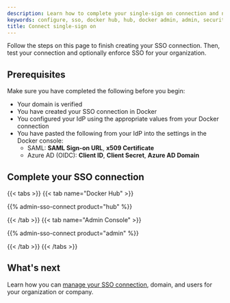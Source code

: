 ```yaml
---
description: Learn how to complete your single-sign on connection and next steps for enabling SSO.
keywords: configure, sso, docker hub, hub, docker admin, admin, security
title: Connect single-sign on
---
```


Follow the steps on this page to finish creating your SSO connection. Then, test your connection and optionally enforce SSO for your organization.

## Prerequisites

Make sure you have completed the following before you begin:

- Your domain is verified
- You have created your SSO connection in Docker
- You configured your IdP using the appropriate values from your Docker connection
- You have pasted the following from your IdP into the settings in the Docker console:
    - SAML: **SAML Sign-on URL**, **x509 Certificate**
    - Azure AD (OIDC): **Client ID**, **Client Secret**, **Azure AD Domain**

## Complete your SSO connection

{{< tabs >}}
{{< tab name="Docker Hub" >}}

{{% admin-sso-connect product="hub" %}}

{{< /tab >}}
{{< tab name="Admin Console" >}}

{{% admin-sso-connect product="admin" %}}

{{< /tab >}}
{{< /tabs >}}

## What's next

Learn how you can [manage your SSO connection](../manage/_index.md), domain, and users for your organization or company.
